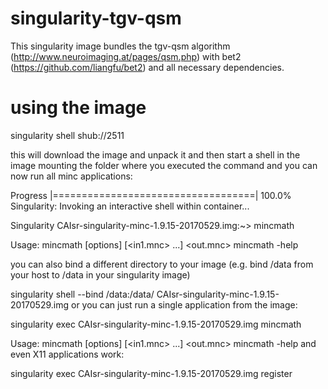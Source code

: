 # singularity-tgv-qsm

This singularity image bundles the tgv-qsm algorithm (http://www.neuroimaging.at/pages/qsm.php) with bet2 (https://github.com/liangfu/bet2) and all necessary dependencies.

# using the image

singularity shell shub://2511

this will download the image and unpack it and then start a shell in the image mounting the folder where you executed the command and you can now run all minc applications:

Progress |===================================| 100.0%
Singularity: Invoking an interactive shell within container...

Singularity CAIsr-singularity-minc-1.9.15-20170529.img:~> mincmath


Usage: mincmath [options] [<in1.mnc> ...] <out.mnc>
       mincmath -help

you can also bind a different directory to your image (e.g. bind /data from your host to /data in your singularity image)

singularity shell --bind /data:/data/ CAIsr-singularity-minc-1.9.15-20170529.img
or you can just run a single application from the image:

singularity exec CAIsr-singularity-minc-1.9.15-20170529.img mincmath

Usage: mincmath [options] [<in1.mnc> ...] <out.mnc>
       mincmath -help
and even X11 applications work:

singularity exec CAIsr-singularity-minc-1.9.15-20170529.img register
